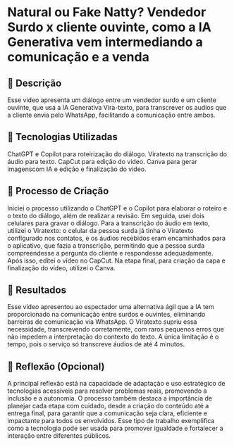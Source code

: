 # Natural ou Fake Natty? Vendedor Surdo x cliente ouvinte, como a IA Generativa vem intermediando a comunicação e a venda

## 📒 Descrição
Esse video apresenta um diálogo entre um vendedor surdo e um cliente ouvinte, que usa a IA Generativa Vira-texto, para transcrever os audios que a cliente envia pelo WhatsApp, facilitando a comunicação entre ambos. 

## 🤖 Tecnologias Utilizadas
ChatGPT e Copilot para roteirização do diálogo.
Viratexto na transcrição do áudio para texto.
CapCut para edição do video.
Canva para gerar imagenscom IA e edição e finalização do video.

## 🧐 Processo de Criação
Iniciei o processo utilizando o ChatGPT e o Copilot para elaborar o roteiro e o texto do diálogo, além de realizar a revisão. Em seguida, usei dois celulares para gravar o diálogo. Para a transcrição do áudio em texto, utilizei o Viratexto: o celular da pessoa surda já tinha o Viratexto configurado nos contatos, e os áudios recebidos eram encaminhados para o aplicativo, que fazia a transcrição, permitindo que a pessoa surda compreendesse a pergunta do cliente e respondesse adequadamente. Após isso, editei o vídeo no CapCut. Na etapa final, para criação da capa e finalização do vídeo, utilizei o Canva.

## 🚀 Resultados
Esse vídeo apresentou ao espectador uma alternativa ágil que a IA tem proporcionado na comunicação entre surdos e ouvintes, eliminando barreiras de comunicação via WhatsApp. O Viratexto supriu essa necessidade, transcrevendo corretamente, com raros pequenos erros que não impedem a interpretação do contexto do texto. A única limitação é o tempo, pois o serviço só transcreve áudios de até 4 minutos.

## 💭 Reflexão (Opcional)
A principal reflexão está na capacidade de adaptação e uso estratégico de tecnologias acessíveis para resolver problemas reais, promovendo a inclusão e a autonomia. O processo também destaca a importância de planejar cada etapa com cuidado, desde a criação do conteúdo até a entrega final, para garantir que a comunicação seja clara, eficiente e impactante para todos os envolvidos. Esse tipo de trabalho exemplifica como a tecnologia pode ser usada para promover igualdade e fortalecer a interação entre diferentes públicos.


